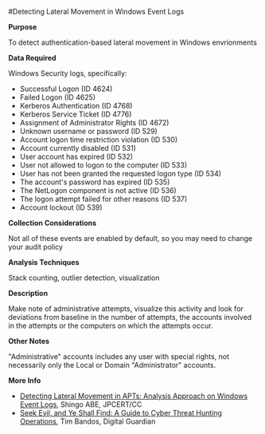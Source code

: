 #Detecting Lateral Movement in Windows Event Logs

**Purpose**

To detect authentication-based lateral movement in Windows envrionments

**Data Required**

Windows Security logs, specifically:

* Successful Logon (ID 4624)
* Failed Logon (ID 4625)
* Kerberos Authentication (ID 4768)
* Kerberos Service Ticket (ID 4776)
* Assignment of Administrator Rights (ID 4672)
* Unknown username or password (ID 529)
* Account logon time restriction violation (ID 530)
* Account currently disabled (ID 531)
* User account has expired (ID 532)
* User not allowed to logon to the computer (ID 533)
* User has not been granted the requested logon type (ID 534)
* The account's password has expired (ID 535)
* The NetLogon component is not active (ID 536)
* The logon attempt failed for other reasons (ID 537)
* Account lockout (ID 539)

**Collection Considerations**

Not all of these events are enabled by default, so you may need to
change your audit policy

**Analysis Techniques**

Stack counting, outlier detection, visualization

**Description**

Make note of administrative attempts, visualize this activity and look for deviations from baseline in the number of attempts, the accounts involved in the attempts or the computers on which the attempts occur.

**Other Notes**

"Administrative" accounts includes any user with special rights, not necessarily only the Local or Domain "Administrator" accounts.

**More Info**

- [Detecting Lateral Movement in APTs: Analysis Approach on Windows Event Logs](https://www.first.org/resources/papers/conf2016/FIRST-2016-105.pdf), Shingo ABE, JPCERT/CC
- [Seek Evil, and Ye Shall Find: A Guide to Cyber Threat Hunting Operations](https://digitalguardian.com/blog/seek-evil-and-ye-shall-find-guide-cyber-threat-hunting-operations), Tim Bandos, Digital Guardian


